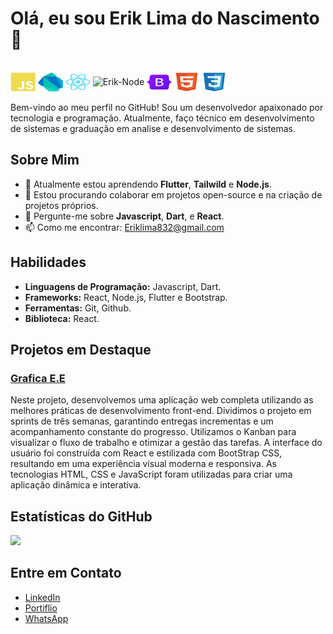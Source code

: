 # Olá, eu sou Erik Lima do Nascimento 👋

<div style="display: inline_block"><br>
  <img align="center" alt="Erik-Js" height="30" width="40" src="https://raw.githubusercontent.com/devicons/devicon/master/icons/javascript/javascript-plain.svg">
  <img align="center" alt="Erik-Dart" height="30" width="40" src="https://raw.githubusercontent.com/devicons/devicon/master/icons/dart/dart-original.svg">
  <img align="center" alt="Erik-React" height="30" width="40" src="https://raw.githubusercontent.com/devicons/devicon/master/icons/react/react-original.svg">
  <img align="center" alt="Erik-Node" height="30" width="40" src="https://cdn.jsdelivr.net/gh/devicons/devicon@latest/icons/nodejs/nodejs-original.svg">
  <img align="center" alt="Erik-Node" height="30" width="40" src="https://raw.githubusercontent.com/devicons/devicon/master/icons/bootstrap/bootstrap-original.svg">
  <img align="center" alt="Erik-HTML" height="30" width="40" src="https://raw.githubusercontent.com/devicons/devicon/master/icons/html5/html5-original.svg">
  <img align="center" alt="Erik-CSS" height="30" width="40" src="https://raw.githubusercontent.com/devicons/devicon/master/icons/css3/css3-original.svg">
</div>
<br>
Bem-vindo ao meu perfil no GitHub! Sou um desenvolvedor apaixonado por tecnologia e programação. Atualmente, faço técnico em desenvolvimento de sistemas e graduação em analise e desenvolvimento de sistemas.

## Sobre Mim
- 🌱 Atualmente estou aprendendo **Flutter**, **Tailwild** e **Node.js**.
- 👯 Estou procurando colaborar em projetos open-source e na criação de projetos próprios.
- 💬 Pergunte-me sobre **Javascript**, **Dart**, e **React**.
- 📫 Como me encontrar: [Eriklima832@gmail.com](gmailto:Eriklima832@gmail.com)

## Habilidades

- **Linguagens de Programação:** Javascript, Dart.
- **Frameworks:** React, Node.js, Flutter e Bootstrap.
- **Ferramentas:** Git, Github.
- **Biblioteca:** React.


## Projetos em Destaque

### [Grafica E.E](https://graficaeriklima.netlify.app)
Neste projeto, desenvolvemos uma aplicação web completa utilizando as melhores práticas de desenvolvimento front-end. 
Dividimos o projeto em sprints de três semanas, garantindo entregas incrementas e um acompanhamento constante do progresso.
Utilizamos o Kanban para visualizar o fluxo de trabalho e otimizar a gestão das tarefas.
A interface do usuário foi construída com React e estilizada com BootStrap CSS, resultando em uma experiência visual moderna e responsiva. 
As tecnologias HTML, CSS e JavaScript foram utilizadas para criar uma aplicação dinâmica e interativa.







## Estatísticas do GitHub
<div>
<img src="https://github-readme-stats.vercel.app/api?username=ErikDev007&show_icons=true&theme=dracula"/>
</div>

## Entre em Contato

- [LinkedIn](https://www.linkedin.com/in/erik-lima-programador/)
- [Portiflio](https://erik-lima.netlify.app/)
- [WhatsApp](https://api.whatsapp.com/send?phone=5585992013054)

<!---
ErikDev007/Erik Lima is a ✨ special ✨ repository because its `README.md` (this file) appears on your GitHub profile.
You can click the Preview link to take a look at your changes.
--->
